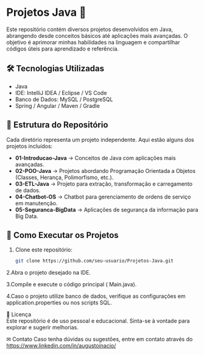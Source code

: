 # Projetos Java 🚀

Este repositório contém diversos projetos desenvolvidos em Java, abrangendo desde conceitos básicos até aplicações mais avançadas. O objetivo é aprimorar minhas habilidades na linguagem e compartilhar códigos úteis para aprendizado e referência.

## 🛠 Tecnologias Utilizadas  
- Java
- IDE: IntelliJ IDEA / Eclipse / VS Code  
- Banco de Dados: MySQL / PostgreSQL  
- Spring / Angular / Maven / Gradle

## 📂 Estrutura do Repositório  
Cada diretório representa um projeto independente. Aqui estão alguns dos projetos incluídos:

- **01-Introducao-Java** → Conceitos de Java com aplicações mais avançadas.  
- **02-POO-Java** → Projetos abordando Programação Orientada a Objetos (Classes, Herança, Polimorfismo, etc.).  
- **03-ETL-Java** → Projeto para extração, transformação e carregamento de dados.  
- **04-Chatbot-OS** → Chatbot para gerenciamento de ordens de serviço em manutenção.  
- **05-Seguranca-BigData** → Aplicações de segurança da informação para Big Data.  

## 🚀 Como Executar os Projetos  
1. Clone este repositório:  
   ```sh
   git clone https://github.com/seu-usuario/Projetos-Java.git

2.Abra o projeto desejado na IDE.

3.Compile e execute o código principal ( Main.java).

4.Caso o projeto utilize banco de dados, verifique as configurações em application.properties ou nos scripts SQL.

📜 Licença  
  Este repositório é de uso pessoal e educacional. Sinta-se à vontade para explorar e sugerir melhorias.

✉ Contato
Caso tenha dúvidas ou sugestões, entre em contato através do https://www.linkedin.com/in/augustoinacio/


